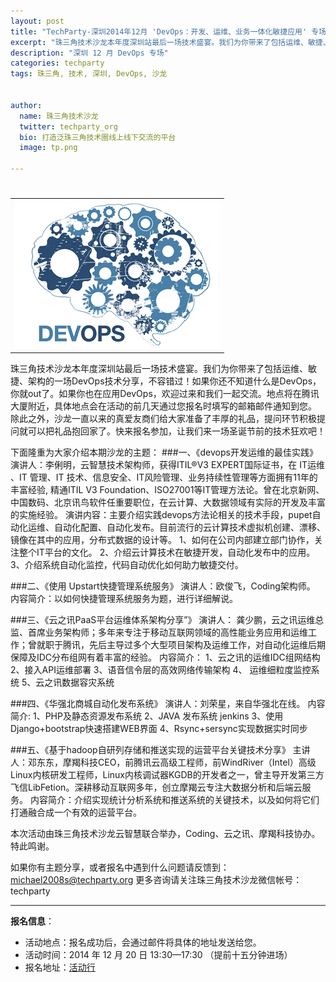 ```yaml
---
layout: post
title: "TechParty-深圳2014年12月 'DevOps：开发、运维、业务一体化敏捷应用' 专场"
excerpt: "珠三角技术沙龙本年度深圳站最后一场技术盛宴。我们为你带来了包括运维、敏捷、架构的一场DevOps技术分享，不容错过！"
description: "深圳 12 月 DevOps 专场"
categories: techparty
tags: 珠三角, 技术, 深圳, DevOps, 沙龙


author:
  name: 珠三角技术沙龙
  twitter: techparty_org
  bio: 打造泛珠三角技术圈线上线下交流的平台
  image: tp.png

---
```

<h1>
</h2>
<table> 
<tr> 
<td><img src="/img/20141204-devops.png"/></td> 
</tr> 
</table>

   珠三角技术沙龙本年度深圳站最后一场技术盛宴。我们为你带来了包括运维、敏捷、架构的一场DevOps技术分享，不容错过！如果你还不知道什么是DevOps，你就out了。如果你也在应用DevOps，欢迎过来和我们一起交流。地点将在腾讯大厦附近，具体地点会在活动的前几天通过您报名时填写的邮箱邮件通知到您。
   除此之外，沙龙一直以来的真爱友商们给大家准备了丰厚的礼品，提问环节积极提问就可以把礼品抱回家了。快来报名参加，让我们来一场圣诞节前的技术狂欢吧！

下面隆重为大家介绍本期沙龙的主题：
###一、《devops开发运维的最佳实践》
   演讲人：李俐明，云智慧技术架构师，获得ITIL®V3 EXPERT国际证书，在 IT运维 、IT 管理、IT 技术、信息安全、IT风险管理、业务持续性管理等方面拥有11年的丰富经验, 精通ITIL V3 Foundation、ISO27001等IT管理方法论。曾在北京新网、中国数码、北京讯鸟软件任重要职位，在云计算、大数据领域有实际的开发及丰富的实施经验。
   演讲内容：主要介绍实践devops方法论相关的技术手段，pupet自动化运维、自动化配置、自动化发布。目前流行的云计算技术虚拟机创建、漂移、镜像在其中的应用，分布式数据的设计等。
1、如何在公司内部建立部门协作，关注整个IT平台的文化。
2、介绍云计算技术在敏捷开发，自动化发布中的应用。
3、介绍系统自动化监控，代码自动优化如何助力敏捷交付。

###二、《使用 Upstart快捷管理系统服务》
演讲人：欧俊飞，Coding架构师。
内容简介：以如何快捷管理系统服务为题，进行详细解说。

###三、《云之讯PaaS平台运维体系架构分享”》
演讲人： 龚少鹏，云之讯运维总监、首席业务架构师；多年来专注于移动互联网领域的高性能业务应用和运维工作；曾就职于腾讯，先后主导过多个大型项目架构及运维工作，对自动化运维后期保障及IDC分布组网有着丰富的经验。
内容简介：
1、云之讯的运维IDC组网结构
2、接入API运维部署
3、语音信令层的高效网络传输架构
4、 运维细粒度监控系统
5、云之讯数据容灾系统

###四、《华强北商城自动化发布系统》
演讲人：刘荣星，来自华强北在线。
内容简介:
1、PHP及静态资源发布系统
2、JAVA 发布系统 jenkins
3、使用Django+bootstrap快速搭建WEB界面
4、Rsync+sersync实现数据实时同步

###五、《基于hadoop自研列存储和推送实现的运营平台关键技术分享》
主讲人：邓东东，摩羯科技CEO，前腾讯云高级工程师，前WindRiver（Intel）高级Linux内核研发工程师，Linux内核调试器KGDB的开发者之一，曾主导开发第三方飞信LibFetion。深耕移动互联网多年，创立摩羯云专注大数据分析和后端云服务。
内容简介：介绍实现统计分析系统和推送系统的关键技术，以及如何将它们打通融合成一个有效的运营平台。

本次活动由珠三角技术沙龙云智慧联合举办，Coding、云之讯、摩羯科技协办。特此鸣谢。

如果你有主题分享，或者报名中遇到什么问题请反馈到：michael2008s@techparty.org
更多咨询请关注珠三角技术沙龙微信帐号：techparty


---
  
**报名信息**：  

* 活动地点：报名成功后，会通过邮件将具体的地址发送给您。
* 活动时间：2014 年 12 月 20 日 13:30—17:30 （提前十五分钟进场）
* 报名地址：[活动行](http://www.huodongxing.com/event/2258877300700)